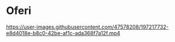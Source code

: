 # Oferi


https://user-images.githubusercontent.com/47578208/197217732-e8d4018e-b8c0-42be-af1c-ada368f7a12f.mp4



